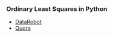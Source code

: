 ### Ordinary Least Squares in Python
- [DataRobot](https://blog.datarobot.com/ordinary-least-squares-in-python)
- [Quora](https://www.quora.com/What-is-the-difference-between-linear-regression-and-least-squares)